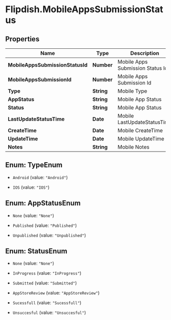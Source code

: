 # Flipdish.MobileAppsSubmissionStatus

## Properties
Name | Type | Description | Notes
------------ | ------------- | ------------- | -------------
**MobileAppsSubmissionStatusId** | **Number** | Mobile Apps Submission Status Id | [optional] 
**MobileAppsSubmissionId** | **Number** | Mobile Apps Submission Id | [optional] 
**Type** | **String** | Mobile Type | [optional] 
**AppStatus** | **String** | Mobile App Status | [optional] 
**Status** | **String** | Mobile App Status | [optional] 
**LastUpdateStatusTime** | **Date** | Mobile LastUpdateStatusTime | [optional] 
**CreateTime** | **Date** | Mobile CreateTime | [optional] 
**UpdateTime** | **Date** | Mobile UpdateTime | [optional] 
**Notes** | **String** | Mobile Notes | [optional] 


<a name="TypeEnum"></a>
## Enum: TypeEnum


* `Android` (value: `"Android"`)

* `IOS` (value: `"IOS"`)




<a name="AppStatusEnum"></a>
## Enum: AppStatusEnum


* `None` (value: `"None"`)

* `Published` (value: `"Published"`)

* `Unpublished` (value: `"Unpublished"`)




<a name="StatusEnum"></a>
## Enum: StatusEnum


* `None` (value: `"None"`)

* `InProgress` (value: `"InProgress"`)

* `Submitted` (value: `"Submitted"`)

* `AppStoreReview` (value: `"AppStoreReview"`)

* `Sucessfull` (value: `"Sucessfull"`)

* `Unsuccesful` (value: `"Unsuccesful"`)




